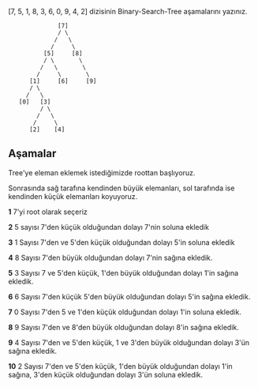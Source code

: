 [7, 5, 1, 8, 3, 6, 0, 9, 4, 2] dizisinin Binary-Search-Tree aşamalarını yazınız.
       
                  [7] 
                  / \
                 /   \ 
                /     \
              [5]     [8]
              / \       \
             /   \       \  
            /     \       \
          [1]     [6]     [9]
          / \
         /   \
       [0]   [3] 
             / \
            /   \
           /     \
          [2]    [4]

## Aşamalar


Tree'ye eleman eklemek istediğimizde roottan başlıyoruz.

Sonrasında sağ tarafına kendinden büyük elemanları, sol tarafında ise kendinden küçük elemanları koyuyoruz.

**1** 7'yi root olarak seçeriz

**2** 5 sayısı 7'den küçük olduğundan dolayı 7'nin soluna ekledik

**3** 1 Sayısı 7'den ve 5'den küçük olduğundan dolayı 5'in soluna ekledik

**4** 8 Sayısı 7'den büyük olduğundan dolayı 7'nin sağına ekledik.

**5** 3 Sayısı 7 ve 5'den küçük, 1'den büyük olduğundan dolayı 1'in sağına ekledik.

**6** 6 Sayısı 7'den küçük 5'den büyük olduğundan dolayı 5'in sağına ekledik.

**7** 0 Sayısı 7'den 5 ve 1'den küçük olduğundan dolayı 1'in soluna ekledik.

**8** 9 Sayısı 7'den ve 8'den büyük olduğundan dolayı 8'in sağına ekledik.

**9** 4 Sayısı 7'den ve 5'den küçük, 1 ve 3'den büyük olduğundan dolayı 3'ün sağına ekledik.

**10** 2 Sayısı 7'den ve 5'den küçük, 1'den büyük olduğundan dolayı 1'in sağına, 3'den küçük olduğundan dolayı 3'ün soluna ekledik.
